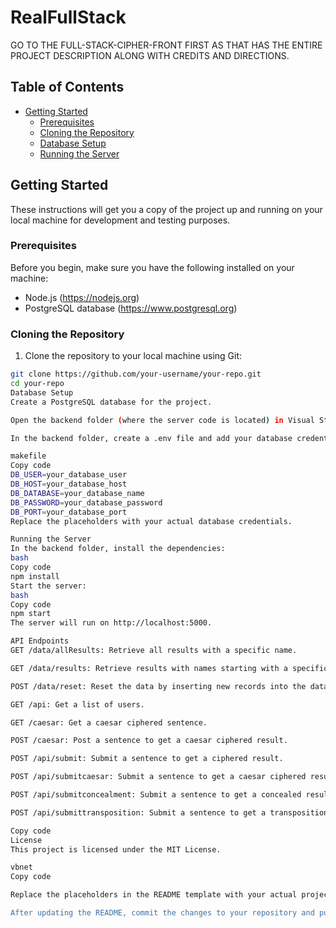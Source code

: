 # RealFullStack

GO TO THE FULL-STACK-CIPHER-FRONT FIRST AS THAT HAS THE ENTIRE PROJECT DESCRIPTION ALONG WITH CREDITS AND DIRECTIONS.

## Table of Contents

- [Getting Started](#getting-started)
  - [Prerequisites](#prerequisites)
  - [Cloning the Repository](#cloning-the-repository)
  - [Database Setup](#database-setup)
  - [Running the Server](#running-the-server)

## Getting Started

These instructions will get you a copy of the project up and running on your local machine for development and testing purposes.

### Prerequisites

Before you begin, make sure you have the following installed on your machine:

- Node.js (https://nodejs.org)
- PostgreSQL database (https://www.postgresql.org)

### Cloning the Repository

1. Clone the repository to your local machine using Git:

```bash
git clone https://github.com/your-username/your-repo.git
cd your-repo
Database Setup
Create a PostgreSQL database for the project.

Open the backend folder (where the server code is located) in Visual Studio Code or your preferred code editor.

In the backend folder, create a .env file and add your database credentials:

makefile
Copy code
DB_USER=your_database_user
DB_HOST=your_database_host
DB_DATABASE=your_database_name
DB_PASSWORD=your_database_password
DB_PORT=your_database_port
Replace the placeholders with your actual database credentials.

Running the Server
In the backend folder, install the dependencies:
bash
Copy code
npm install
Start the server:
bash
Copy code
npm start
The server will run on http://localhost:5000.

API Endpoints
GET /data/allResults: Retrieve all results with a specific name.

GET /data/results: Retrieve results with names starting with a specific letter.

POST /data/reset: Reset the data by inserting new records into the database.

GET /api: Get a list of users.

GET /caesar: Get a caesar ciphered sentence.

POST /caesar: Post a sentence to get a caesar ciphered result.

POST /api/submit: Submit a sentence to get a ciphered result.

POST /api/submitcaesar: Submit a sentence to get a caesar ciphered result.

POST /api/submitconcealment: Submit a sentence to get a concealed result.

POST /api/submittransposition: Submit a sentence to get a transposition ciphered result.

Copy code
License
This project is licensed under the MIT License.

vbnet
Copy code

Replace the placeholders in the README template with your actual project details, such as the project name, description, GitHub repository URL, and relevant API endpoints. Additionally, update the API endpoints' descriptions to reflect their actual functionality.

After updating the README, commit the changes to your repository and push them to GitHub. The README will be displayed on your repository's main page and will provide essential information for others who want to clone and run your project.
